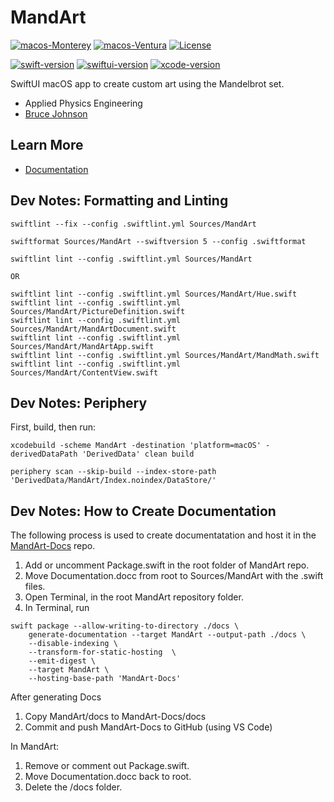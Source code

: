# MandArt

[![macos-Monterey](https://img.shields.io/badge/macos-monterey-brightgreen.svg)](https://www.apple.com/macos/monterey)
[![macos-Ventura](https://img.shields.io/badge/macos-ventura-brightgreen.svg)](https://www.apple.com/macos/ventura)
[![License](https://img.shields.io/badge/License-Apache_2.0-blue.svg)](https://opensource.org/licenses/Apache-2.0)

[![swift-version](https://img.shields.io/badge/swift-5.7-brightgreen.svg)](https://github.com/apple/swift)
[![swiftui-version](https://img.shields.io/badge/swiftui-3-brightgreen)](https://developer.apple.com/documentation/swiftui)
[![xcode-version](https://img.shields.io/badge/xcode-14-brightgreen)](https://developer.apple.com/xcode/)


SwiftUI macOS app to create custom art using the Mandelbrot set.

- Applied Physics Engineering
- [Bruce Johnson](https://github.com/bruceranger)

## Learn More

- [Documentation](https://denisecase.github.io/MandArt-Docs/documentation/mandart/)

## Dev Notes: Formatting and Linting

```
swiftlint --fix --config .swiftlint.yml Sources/MandArt

swiftformat Sources/MandArt --swiftversion 5 --config .swiftformat

swiftlint lint --config .swiftlint.yml Sources/MandArt

OR

swiftlint lint --config .swiftlint.yml Sources/MandArt/Hue.swift
swiftlint lint --config .swiftlint.yml Sources/MandArt/PictureDefinition.swift
swiftlint lint --config .swiftlint.yml Sources/MandArt/MandArtDocument.swift
swiftlint lint --config .swiftlint.yml Sources/MandArt/MandArtApp.swift
swiftlint lint --config .swiftlint.yml Sources/MandArt/MandMath.swift
swiftlint lint --config .swiftlint.yml Sources/MandArt/ContentView.swift

```

## Dev Notes: Periphery

First, build, then run:

```
xcodebuild -scheme MandArt -destination 'platform=macOS' -derivedDataPath 'DerivedData' clean build

periphery scan --skip-build --index-store-path 'DerivedData/MandArt/Index.noindex/DataStore/'

```





## Dev Notes: How to Create Documentation

The following process is used to create documentatation and host it in the
[MandArt-Docs](https://github.com/denisecase/MandArt-Docs) repo.

1. Add or uncomment Package.swift in the root folder of MandArt repo. 
2. Move Documentation.docc from root to Sources/MandArt with the .swift files. 
3. Open Terminal, in the root MandArt repository folder.
4. In Terminal, run

```
swift package --allow-writing-to-directory ./docs \
    generate-documentation --target MandArt --output-path ./docs \
    --disable-indexing \
    --transform-for-static-hosting  \
    --emit-digest \
    --target MandArt \
    --hosting-base-path 'MandArt-Docs'
```


After generating Docs

1. Copy MandArt/docs to MandArt-Docs/docs 
2. Commit and push MandArt-Docs to GitHub (using VS Code)

In MandArt:

1. Remove or comment out Package.swift.
2. Move Documentation.docc back to root.
3. Delete the /docs folder.

